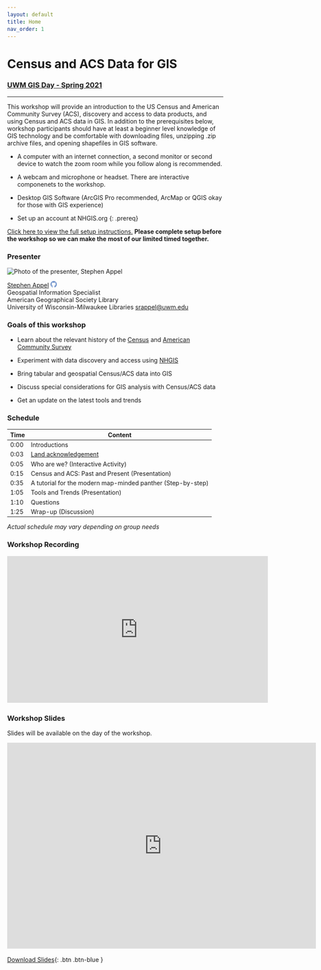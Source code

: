 ```yaml
---
layout: default
title: Home
nav_order: 1
---
```

# Census and ACS Data for GIS
### [UWM GIS Day - Spring 2021](https://uwm.edu/gis-council/gisday/gisday-program/)  
  
____

This workshop will provide an introduction to the US Census and American Community Survey (ACS), discovery and access to data products, and using Census and ACS data in GIS. In addition to the prerequisites below, workshop participants should have at least a beginner level knowledge of GIS technology and be comfortable with downloading files, unzipping .zip archive files, and opening shapefiles in GIS software.

- A computer with an internet connection, a second monitor or second device to watch the zoom room while you follow along is recommended.

- A webcam and microphone or headset. There are interactive componenets to the workshop.

- Desktop GIS Software (ArcGIS Pro recommended, ArcMap or QGIS okay for those with GIS experience)

- Set up an account at NHGIS.org
{: .prereq}

[Click here to view the full setup instructions.](content/setup) **Please complete setup before the workshop so we can make the most of our limited timed together.**

### Presenter

<img src='https://uwm.edu/libraries/wp-content/uploads/sites/59/2018/12/appel.jpg' width='250' alt='Photo of the presenter, Stephen Appel'>

[Stephen Appel](https://srappel.github.io) <a href='https://github.com/srappel' target='_blank'><img src='content/img/GitHub-Mark-custom.svg' style='width:15px; padding:0; border:none !important;'></a>    
Geospatial Information Specialist  
American Geographical Society Library <br>
University of Wisconsin-Milwaukee Libraries 
[srappel@uwm.edu](mailto:srappel@uwm.edu)  


### Goals of this workshop

- Learn about the relevant history of the [Census](https://en.wikipedia.org/wiki/United_States_Census) and [American Community Survey](https://en.wikipedia.org/wiki/American_Community_Survey)

- Experiment with data discovery and access using [NHGIS](https://www.nhgis.org)

- Bring tabular and geospatial Census/ACS data into GIS

- Discuss special considerations for GIS analysis with Census/ACS data

- Get an update on the latest tools and trends

### Schedule

| Time | Content
| --- | ---
| 0:00 | Introductions
| 0:03 | [Land acknowledgement](content/land-acknowledgement)
| 0:05 | Who are we? (Interactive Activity)
| 0:15 | Census and ACS: Past and Present (Presentation)
| 0:35 | A tutorial for the modern map-minded panther (Step-by-step)
| 1:05 | Tools and Trends (Presentation)
| 1:10 | Questions
| 1:25 | Wrap-up (Discussion)


_Actual schedule may vary depending on group needs_

### Workshop Recording

<iframe id="kaltura_player" src="https://cdnapisec.kaltura.com/p/2370711/sp/237071100/embedIframeJs/uiconf_id/42909951/partner_id/2370711?iframeembed=true&playerId=kaltura_player&entry_id=1_1ojh6lu6&flashvars[streamerType]=auto&amp;flashvars[localizationCode]=en&amp;flashvars[leadWithHTML5]=true&amp;flashvars[sideBarContainer.plugin]=true&amp;flashvars[sideBarContainer.position]=left&amp;flashvars[sideBarContainer.clickToClose]=true&amp;flashvars[chapters.plugin]=true&amp;flashvars[chapters.layout]=vertical&amp;flashvars[chapters.thumbnailRotator]=false&amp;flashvars[streamSelector.plugin]=true&amp;flashvars[EmbedPlayer.SpinnerTarget]=videoHolder&amp;flashvars[dualScreen.plugin]=true&amp;flashvars[Kaltura.addCrossoriginToIframe]=true&amp;&wid=1_511vkl4x" width="608" height="342" allowfullscreen webkitallowfullscreen mozAllowFullScreen allow="autoplay *; fullscreen *; encrypted-media *" sandbox="allow-forms allow-same-origin allow-scripts allow-top-navigation allow-pointer-lock allow-popups allow-modals allow-orientation-lock allow-popups-to-escape-sandbox allow-presentation allow-top-navigation-by-user-activation" frameborder="0" title="Kaltura Player"></iframe>


### Workshop Slides

Slides will be available on the day of the workshop.
<br>

<iframe src="https://docs.google.com/presentation/d/e/2PACX-1vQCNnv2e423YIixlGSljbE3-wj2ix7h9OLiX69G5iIH6fBjW22ddpVcW283P9peM1nnNCFYS6eJphkj/embed?start=false&loop=false&delayms=3000" frameborder="0" width="720" height="480" allowfullscreen="true" mozallowfullscreen="true" webkitallowfullscreen="true"></iframe>

[Download Slides](https://docs.google.com/presentation/d/172igvCbB1KsYAMzWgjY75MnsAFiRoNjY9fT064XOAOM/export/pdf){: .btn .btn-blue }